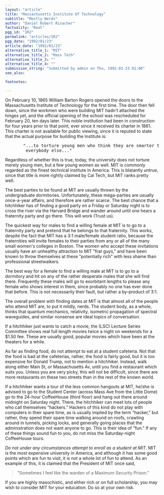 ```yaml
---
layout: "article"
title: "Massachusetts Institute Of Technology"
subtitle: "Mostly Nerds"
author: "Daniel Robert Risacher"
factuality: "Real"
pgg_id: "1R2"
permalink: "articles/1R2"
pgg_date: "1992/01/23"
article_date: "1992/01/23"
alternative_title_1: "MIT"
alternative_title_2: "Mass Tech"
alternative_title_3: ""
alternative_title_4: ""
submission_string: "Submitted by admin on Thu, 1992-01-23 01:00"
see_also:

footnotes: 

---
```

<div>
<p>On February 10, 1865 William Barton Rogers opened the doors to the Massachusetts Institute of Technology for the first time. The door then fell down, since the workmen who were building MIT hadn't attached the hinges yet, and the official opening of the school was rescheduled for February 20, ten days later. This noble institution had been in construction for four years prior to that point, ever since it received its charter in 1861. This charter is not available for public viewing, since it is reputed to state that the actual purpose for building the Institute is:</p>
<pre>
       "...to torture young men who think they are smarter than
        everybody else..."
</pre>
<p>Regardless of whether this is true, today, the university does not torture merely young men, but a few young women as well. MIT is commonly regarded as the finest technical institute in America. This is blatantly untrue, since that title is more rightly claimed by Cal Tech, but MIT ranks pretty well.</p>
<p>The best parties to be found at MIT are usually thrown by the undergraduate dormitories. Unfortunately, these mega-parties are usually once-a-year affairs, and therefore are rather scarce. The best chance that a hitchhiker has of finding a good party on a Friday or Saturday night is to cross the river via the Harvard Bridge and wander around until one hears a fraternity party and go there. This will work (Trust us).</p>
<p>The quickest way for males to find a willing female at MIT is to go to a fraternity party and pretend that he belongs to that fraternity. This works, despite the fact that MIT has a 3:1 male/female student ratio, because the fraternities will invite females to their parties from any or all of the many small women's colleges in Boston. The women who accept these invitations usually have an unhealthy attraction to MIT "frat guys," and have been known to throw themselves at these "potentially rich" with less shame than professional streetwalkers.</p>
<p>The best way for a female to find a willing male at MIT is to go to a dormitory and hit on any of the rather desperate males that she will find there. Frequently these males will go to exorbitant lengths to please any female who shows interest in them, since probably no one has ever done that before. This is not necessarily their fault, but rather a by-product of 3:1.</p>
<p>The overall problem with finding dates at MIT is that almost all of the people who attend MIT are, to put it mildly, nerds. The student body, as a whole, thinks that quantum mechanics, relativity, isometric propagation of spectral waveguides, and similar nonsense are ideal topics of conversation.</p>
<p>If a hitchhiker just wants to catch a movie, the (LSC) Lecture Series Committee shows real full length movies twice a night on weekends for a $1.50 fee. These are usually good, popular movies which have been at the theaters for a while.</p>
<p>As far as finding food, do not attempt to eat at a student cafeteria. Not that the food is bad at the cafeterias, rather, the food is fairly good, but it is too expensive for Donald Trump, not to mention a hitchhiker. Instead, walk along either Main St, or Massachusetts Av, until you find a restaurant which suits you. Unless you are very picky, this will not be difficult, since there are more restaurants on these two streets than in the rest of the known world.</p>
<p>If a hitchhiker wants a tour of the less common hangouts at MIT, he/she is advised to go to the Student Center (across Mass Ave from the Little Dome) go to the 24-hour CoffeeHouse (third floor) and hang out there around midnight on Saturday night. There, the hitchhiker can meet lots of people who call themselves "hackers." Hackers of this kind do not play with computers in their spare time, as is usually implied by the term "hacker," but rather, they spend their spare time walking around on roofs, crawling around in tunnels, picking locks, and generally going places that the administration does not want anyone to go. This is their idea of "fun." If any of these things sound fun to you, do not miss the Saturday-night CoffeeHouse tours.</p>
<p><em>Do not under any circumstances attempt to enroll as a student at MIT</em>. MIT is the most expensive university in America, and although it has some good points which are fun to visit, it is not a whole lot of fun to attend. As an example of this, it is claimed that the President of MIT once said,</p>
<blockquote>"Sometimes I feel like the warden of a Maximum Security Prison."</blockquote>
<p>If you are highly masochistic, and either rich or on full scholarship, you may wish to consider MIT for your education. Do so at your own risk. <!--Amazon_CLS_IM_END--></p>
</div>

